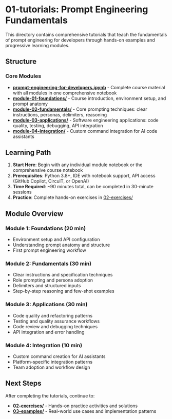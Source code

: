 # 01-tutorials: Prompt Engineering Fundamentals

This directory contains comprehensive tutorials that teach the fundamentals of prompt engineering for developers through hands-on examples and progressive learning modules.

## Structure

### Core Modules

- **[prompt-engineering-for-developers.ipynb](./prompt-engineering-for-developers.ipynb)** - Complete course material with all modules in one comprehensive notebook
- **[module-01-foundations/](./module-01-foundations/)** - Course introduction, environment setup, and prompt anatomy
- **[module-02-fundamentals/](./module-02-fundamentals/)** - Core prompting techniques: clear instructions, personas, delimiters, reasoning
- **[module-03-applications/](./module-03-applications/)** - Software engineering applications: code quality, testing, debugging, API integration
- **[module-04-integration/](./module-04-integration/)** - Custom command integration for AI code assistants

## Learning Path

1. **Start Here**: Begin with any individual module notebook or the comprehensive course notebook
2. **Prerequisites**: Python 3.8+, IDE with notebook support, API access (GitHub Copilot, CircuIT, or OpenAI)
3. **Time Required**: ~90 minutes total, can be completed in 30-minute sessions
4. **Practice**: Complete hands-on exercises in [02-exercises/](../02-exercises/)

## Module Overview

### Module 1: Foundations (20 min)
- Environment setup and API configuration  
- Understanding prompt anatomy and structure
- First prompt engineering workflow

### Module 2: Fundamentals (30 min)
- Clear instructions and specification techniques
- Role prompting and persona adoption
- Delimiters and structured inputs
- Step-by-step reasoning and few-shot examples

### Module 3: Applications (30 min)
- Code quality and refactoring patterns
- Testing and quality assurance workflows
- Code review and debugging techniques
- API integration and error handling

### Module 4: Integration (10 min)
- Custom command creation for AI assistants
- Platform-specific integration patterns
- Team adoption and workflow design

## Next Steps

After completing the tutorials, continue to:
- **[02-exercises/](../02-exercises/)** - Hands-on practice activities and solutions
- **[03-examples/](../03-examples/)** - Real-world use cases and implementation patterns
